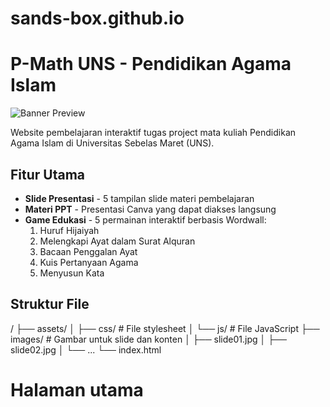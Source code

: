 # sands-box.github.io
# P-Math UNS - Pendidikan Agama Islam

![Banner Preview](images/slide01.jpg)

Website pembelajaran interaktif tugas project mata kuliah Pendidikan Agama Islam di Universitas Sebelas Maret (UNS).

## Fitur Utama

- **Slide Presentasi** - 5 tampilan slide materi pembelajaran
- **Materi PPT** - Presentasi Canva yang dapat diakses langsung
- **Game Edukasi** - 5 permainan interaktif berbasis Wordwall:
  1. Huruf Hijaiyah
  2. Melengkapi Ayat dalam Surat Alquran
  3. Bacaan Penggalan Ayat
  4. Kuis Pertanyaan Agama
  5. Menyusun Kata

## Struktur File

/
├── assets/
│ ├── css/ # File stylesheet
│ └── js/ # File JavaScript
├── images/ # Gambar untuk slide dan konten
│ ├── slide01.jpg
│ ├── slide02.jpg
│ └── ...
└── index.html 

# Halaman utama